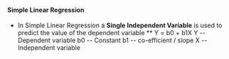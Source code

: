 #### Simple Linear Regression
* In Simple Linear Regression a **Single Independent Variable** is used to predict the value of the dependent variable
** Y = b0 + b1X
Y --  Dependent variable
b0 -- Constant
b1 -- co-efficient / slope
X  -- Independent variable
